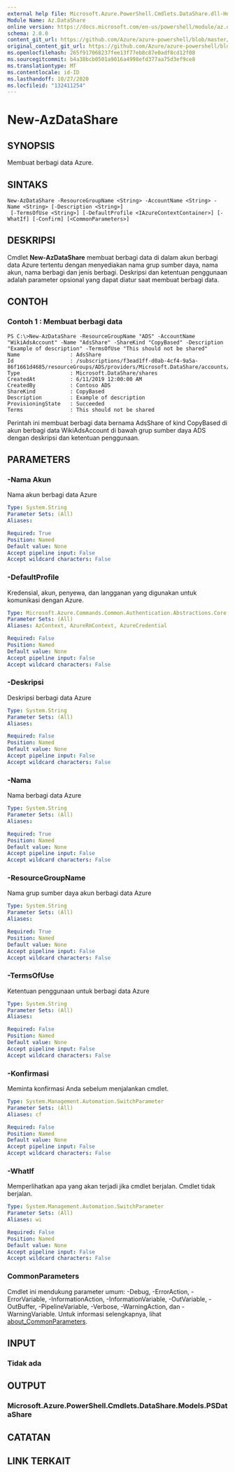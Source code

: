 ```yaml
---
external help file: Microsoft.Azure.PowerShell.Cmdlets.DataShare.dll-Help.xml
Module Name: Az.DataShare
online version: https://docs.microsoft.com/en-us/powershell/module/az.datashare/new-azdatashare
schema: 2.0.0
content_git_url: https://github.com/Azure/azure-powershell/blob/master/src/DataShare/DataShare/help/New-AzDataShare.md
original_content_git_url: https://github.com/Azure/azure-powershell/blob/master/src/DataShare/DataShare/help/New-AzDataShare.md
ms.openlocfilehash: 265f917068237fee13f77eb8c87e0adf8cd12f08
ms.sourcegitcommit: b4a38bcb0501a9016a4998efd377aa75d3ef9ce8
ms.translationtype: MT
ms.contentlocale: id-ID
ms.lasthandoff: 10/27/2020
ms.locfileid: "132411254"
---
```

# New-AzDataShare

## SYNOPSIS
Membuat berbagi data Azure.

## SINTAKS

```
New-AzDataShare -ResourceGroupName <String> -AccountName <String> -Name <String> [-Description <String>]
 [-TermsOfUse <String>] [-DefaultProfile <IAzureContextContainer>] [-WhatIf] [-Confirm] [<CommonParameters>]
```

## DESKRIPSI
Cmdlet **New-AzDataShare** membuat berbagi data di dalam akun berbagi data Azure tertentu dengan menyediakan nama grup sumber daya, nama akun, nama berbagi dan jenis berbagi. Deskripsi dan ketentuan penggunaan adalah parameter opsional yang dapat diatur saat membuat berbagi data.

## CONTOH

### Contoh 1 : Membuat berbagi data
```
PS C:\>New-AzDataShare -ResourceGroupName "ADS" -AccountName "WikiAdsAccount" -Name "AdsShare" -ShareKind "CopyBased" -Description "Example of description" -TermsOfUse "This should not be shared"
Name                : AdsShare
Id                  : /subscriptions/f3ead1ff-d0ab-4cf4-9a5a-86f1661d4685/resourceGroups/ADS/providers/Microsoft.DataShare/accounts/WikiAdsAccount/shares/AdsShare
Type                : Microsoft.DataShare/shares
CreatedAt           : 6/11/2019 12:00:00 AM
CreatedBy           : Contoso ADS
ShareKind           : CopyBased
Description         : Example of description  
ProvisioningState   : Succeeded
Terms               : This should not be shared
```

Perintah ini membuat berbagi data bernama AdsShare of kind CopyBased di akun berbagi data WikiAdsAccount di bawah grup sumber daya ADS dengan deskripsi dan ketentuan penggunaan.

## PARAMETERS

### -Nama Akun
Nama akun berbagi data Azure

```yaml
Type: System.String
Parameter Sets: (All)
Aliases:

Required: True
Position: Named
Default value: None
Accept pipeline input: False
Accept wildcard characters: False
```

### -DefaultProfile
Kredensial, akun, penyewa, dan langganan yang digunakan untuk komunikasi dengan Azure.

```yaml
Type: Microsoft.Azure.Commands.Common.Authentication.Abstractions.Core.IAzureContextContainer
Parameter Sets: (All)
Aliases: AzContext, AzureRmContext, AzureCredential

Required: False
Position: Named
Default value: None
Accept pipeline input: False
Accept wildcard characters: False
```

### -Deskripsi
Deskripsi berbagi data Azure

```yaml
Type: System.String
Parameter Sets: (All)
Aliases:

Required: False
Position: Named
Default value: None
Accept pipeline input: False
Accept wildcard characters: False
```

### -Nama
Nama berbagi data Azure

```yaml
Type: System.String
Parameter Sets: (All)
Aliases:

Required: True
Position: Named
Default value: None
Accept pipeline input: False
Accept wildcard characters: False
```

### -ResourceGroupName
Nama grup sumber daya akun berbagi data Azure

```yaml
Type: System.String
Parameter Sets: (All)
Aliases:

Required: True
Position: Named
Default value: None
Accept pipeline input: False
Accept wildcard characters: False
```

### -TermsOfUse
Ketentuan penggunaan untuk berbagi data Azure

```yaml
Type: System.String
Parameter Sets: (All)
Aliases:

Required: False
Position: Named
Default value: None
Accept pipeline input: False
Accept wildcard characters: False
```

### -Konfirmasi
Meminta konfirmasi Anda sebelum menjalankan cmdlet.

```yaml
Type: System.Management.Automation.SwitchParameter
Parameter Sets: (All)
Aliases: cf

Required: False
Position: Named
Default value: None
Accept pipeline input: False
Accept wildcard characters: False
```

### -WhatIf
Memperlihatkan apa yang akan terjadi jika cmdlet berjalan.
Cmdlet tidak berjalan.

```yaml
Type: System.Management.Automation.SwitchParameter
Parameter Sets: (All)
Aliases: wi

Required: False
Position: Named
Default value: None
Accept pipeline input: False
Accept wildcard characters: False
```

### CommonParameters
Cmdlet ini mendukung parameter umum: -Debug, -ErrorAction, -ErrorVariable, -InformationAction, -InformationVariable, -OutVariable, -OutBuffer, -PipelineVariable, -Verbose, -WarningAction, dan -WarningVariable. Untuk informasi selengkapnya, lihat [about_CommonParameters](http://go.microsoft.com/fwlink/?LinkID=113216).

## INPUT

### Tidak ada

## OUTPUT

### Microsoft.Azure.PowerShell.Cmdlets.DataShare.Models.PSDataShare

## CATATAN

## LINK TERKAIT
